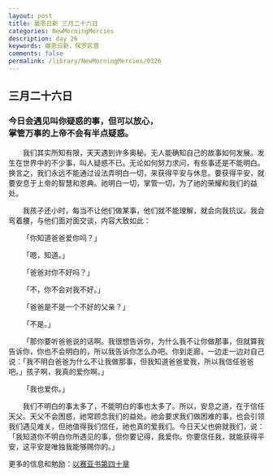 ```yaml
---
layout: post
title: 晨恩日新 三月二十六日
categories: NewMorningMercies
description: day 26
keywords: 晨恩日新，保罗区普
comments: false
permalink: /library/NewMorningMercies/0326
---
```


## 三月二十六日

### 今日会遇见叫你疑惑的事，但可以放心，<br> 掌管万事的上帝不会有半点疑惑。


&emsp;&emsp;我们其实所知有限，天天遇到许多奥秘。无人能确知自己的故事如何发展。发生在世界中的不少事，叫人疑惑不已。无论如何努力求问，有些事还是不能明白。换言之，我们永远不能通过设法弄明白一切，来获得平安与休息。要获得平安，就要安息于上帝的智慧和恩典。祂明白一切，掌管一切，为了祂的荣耀和我们的益处。

&emsp;&emsp;我孩子还小时，每当不让他们做某事，他们就不能理解，就会向我抗议。我会弯着腰，与他们面对面交谈，内容大致如此：

&emsp;&emsp;「你知道爸爸爱你吗？」

&emsp;&emsp;「嗯，知道。」

&emsp;&emsp;「爸爸对你不好吗？」

&emsp;&emsp;「不，你不会对我不好。」

&emsp;&emsp;「爸爸是不是一个不好的父亲？」

&emsp;&emsp;「不是。」

&emsp;&emsp;「那你要听爸爸说的话啊。我很想告诉你，为什么我不让你做那事，但就算我告诉你，你也不会明白的，所以我告诉你怎么办吧。你到走廊，一边走一边对自己说：「我不明白爸爸为什么不让我做那事，但我知道爸爸爱我，所以我信任爸爸吧。」孩子啊，我真的爱你啊。」

&emsp;&emsp;「我也爱你。」

&emsp;&emsp;我们不明白的事太多了，不能明白的事也太多了。所以，安息之道，在于信任天父。天父不会困惑，祂常顾念我们的益处。祂会要求我们做困难的事，也会引领我们遇见难关，但祂值得我们信任，祂也真的爱我们。今日天父也俯就我们，说：「我知道你不明白你所遇见的事，但你要记得，我爱你。你要信任我，就能获得平安，这平安是唯独我能够赐你的。」

更多的信息和勉励：[以赛亚书第四十章]()